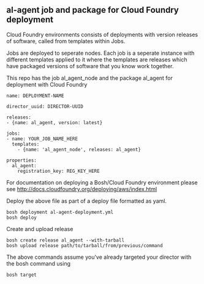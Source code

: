 ## al-agent job and package for Cloud Foundry deployment

Cloud Foundry environments consists of deployments with version releases of software, called from templates within Jobs.

Jobs are deployed to seperate nodes. Each job is a seperate instance with different templates applied to it where the templates are releases which have packaged versions of software that you know work together.

This repo has the job al_agent_node and the package al_agent for deployment with Cloud Foundry

```
name: DEPLOYMENT-NAME

director_uuid: DIRECTOR-UUID

releases:
- {name: al_agent, version: latest}

jobs:
- name: YOUR_JOB_NAME_HERE
  templates:
    - {name: 'al_agent_node', releases: al_agent}

properties:
  al_agent:
    registration_key: REG_KEY_HERE
```

For documentation on deploying a Bosh/Cloud Foundry environment please see http://docs.cloudfoundry.org/deploying/aws/index.html

Deploy the above file as part of a deploy file formatted as yaml.

```
bosh deployment al-agent-deployment.yml
bosh deploy
```

Create and upload release

```
bosh create release al_agent --with-tarball
bosh upload release path/to/tarball/from/previous/command
```

The above commands assume you've already targeted your director with the bosh command using 

```
bosh target
```
